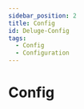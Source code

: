 ```yaml
---
sidebar_position: 2
title: Config
id: Deluge-Config
tags:
  - Config
  - Configuration
---
```


# Config
